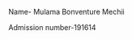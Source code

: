 Name- Mulama Bonventure Mechii

Admission number-191614

<!---
Mulama05/Mulama05 is a ✨ special ✨ repository because its `README.md` (this file) appears on your GitHub profile.
You can click the Preview link to take a look at your changes.
--->
